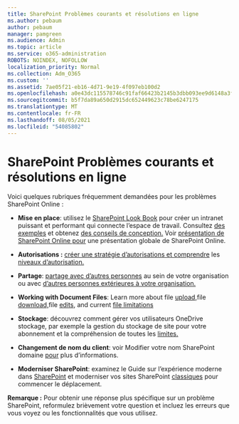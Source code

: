 ```yaml
---
title: SharePoint Problèmes courants et résolutions en ligne
ms.author: pebaum
author: pebaum
manager: pamgreen
ms.audience: Admin
ms.topic: article
ms.service: o365-administration
ROBOTS: NOINDEX, NOFOLLOW
localization_priority: Normal
ms.collection: Adm_O365
ms.custom: ''
ms.assetid: 7ae05f21-eb16-4d71-9e19-4f097eb100d2
ms.openlocfilehash: a0e43dc115578746c91faf66423b2145b3dbb093ee9d6148a3fe28cc42f2d396
ms.sourcegitcommit: b5f7da89a650d2915dc652449623c78be6247175
ms.translationtype: MT
ms.contentlocale: fr-FR
ms.lasthandoff: 08/05/2021
ms.locfileid: "54085802"
---
```

# <a name="sharepoint-online-common-issues-and-resolutions"></a>SharePoint Problèmes courants et résolutions en ligne

Voici quelques rubriques fréquemment demandées pour les problèmes SharePoint Online :

- **Mise en place**: utilisez le [SharePoint Look Book](https://lookbook.microsoft.com/assets/SharePoint_lookbook_2019.pdf) pour créer un intranet puissant et performant qui connecte l’espace de travail. Consultez [des exemples](https://lookbook.microsoft.com/) et obtenez [des conseils de conception.](https://spdesign.azurewebsites.net/) Voir [présentation de SharePoint Online pour](https://docs.microsoft.com/sharepoint/introduction) une présentation globale de SharePoint Online.

- **Autorisations :** [créer une stratégie d’autorisations et comprendre](https://docs.microsoft.com/sharepoint/default-sharepoint-groups) les [niveaux d’autorisation.](https://docs.microsoft.com/sharepoint/understanding-permission-levels)

- **Partage**: [partage avec d’autres personnes](https://docs.microsoft.com/sharepoint/default-sharepoint-groups) au sein de votre organisation ou avec [d’autres personnes extérieures à votre organisation.](https://docs.microsoft.com/sharepoint/external-sharing-overview)

- **Working with Document Files**: Learn more about file [upload,](https://support.office.com/article/Upload-a-folder-or-files-to-a-document-library-eb18fcba-c953-4d45-8d90-8da66edeacdb)file [download,](https://support.office.com/article/Download-files-and-folders-from-OneDrive-or-SharePoint-5c7397b7-19c7-4893-84fe-d02e8fa5df05)file [edits](https://support.office.com/article/Edit-a-document-in-a-document-library-02d8497f-1c13-4114-949a-b8466f639b07), and current [file limitations](https://support.office.com/article/invalid-file-names-and-file-types-in-onedrive-onedrive-for-business-and-sharepoint-64883a5d-228e-48f5-b3d2-eb39e07630fa)

- **Stockage**: découvrez comment gérer vos utilisateurs OneDrive stockage, par exemple la gestion du stockage de site pour votre abonnement et la compréhension de </a> toutes les [limites.](https://docs.microsoft.com/office365/servicedescriptions/sharepoint-online-service-description/sharepoint-online-limits) [](https://docs.microsoft.com/sharepoint/manage-site-collection-storage-limits)

- **Changement de nom du client**: voir Modifier votre nom SharePoint domaine [pour](https://docs.microsoft.com/sharepoint/change-your-sharepoint-domain-name) plus d’informations.

- **Moderniser SharePoint**: examinez le Guide sur l’expérience moderne dans [SharePoint](https://docs.microsoft.com/sharepoint/guide-to-sharepoint-modern-experience) et moderniser vos sites SharePoint [classiques](https://docs.microsoft.com/sharepoint/dev/transform/modernize-classic-sites) pour commencer le déplacement.

**Remarque :** Pour obtenir une réponse plus spécifique sur un problème SharePoint, reformulez brièvement votre question et incluez les erreurs que vous voyez ou les fonctionnalités que vous utilisez.